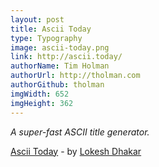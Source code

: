 ```yaml
---
layout: post
title: Ascii Today
type: Typography
image: ascii-today.png
link: http://ascii.today/
authorName: Tim Holman
authorUrl: http://tholman.com
authorGithub: tholman
imgWidth: 652
imgHeight: 362
---
```


_A super-fast ASCII title generator._

[Ascii Today](http://ascii.today/) - by [Lokesh Dhakar](http://lokeshdhakar.com/)
